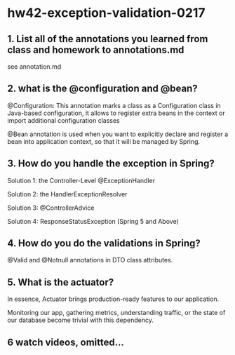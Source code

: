 # hw42-exception-validation-0217

## 1. List all of the annotations you learned from class and homework to annotations.md
see annotation.md

## 2. what is the @configuration and @bean?
@Configuration: This annotation
marks a class as a Configuration class in Java-based
configuration, it allows to register extra beans in the context
or import additional configuration classes

@Bean annotation is used when you want to
explicitly declare and register a bean into application
context, so that it will be managed by Spring.

## 3. How do you handle the exception in Spring?

Solution 1: the Controller-Level @ExceptionHandler

Solution 2: the HandlerExceptionResolver

Solution 3: @ControllerAdvice

Solution 4: ResponseStatusException (Spring 5 and Above)

## 4. How do you do the validations in Spring?
@Valid and @Notnull annotations in DTO class attributes.


## 5. What is the actuator?
In essence, Actuator brings production-ready features to our application.

Monitoring our app, gathering metrics, understanding traffic, or the state of our database become trivial with this dependency.

## 6 watch videos, omitted...